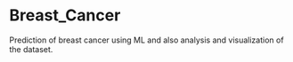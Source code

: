 # Breast_Cancer
Prediction of breast cancer using ML and also analysis and visualization of the dataset.
